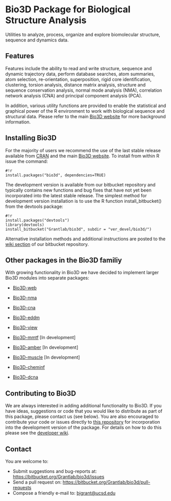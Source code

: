 # Bio3D Package for Biological Structure Analysis #

Utilities to analyze, process, organize and explore biomolecular structure, sequence and dynamics data.


## Features ##

Features include the ability to read and write structure, sequence and dynamic trajectory data, perform database searches, atom summaries, atom selection, re-orientation, superposition, rigid core identification, clustering, torsion analysis, distance matrix analysis, structure and sequence conservation analysis, normal mode analysis (NMA), correlation network analysis (CNA) and principal component analysis (PCA).  

In addition, various utility functions are provided to enable the statistical and graphical power of the R environment to work with biological sequence and structural data.  Please refer to the main [Bio3D website](http://thegrantlab.org/bio3d/) for more background information.


## Installing Bio3D ##

For the majority of users we recommend the use of the last stable release available from [CRAN](http://cran.r-project.org/web/packages/bio3d/) and the main [Bio3D website](http://thegrantlab.org/bio3d/). To install from within R issue the command:

```
#!r
install.packages("bio3d", dependencies=TRUE)
```

The development version is available from our bitbucket repository and typically contains new functions and bug fixes that have not yet been incorporated into the latest stable release. The simplest method for development version installation is to use the R function install_bitbucket() from the devtools package:


```
#!r
install.packages("devtools")
library(devtools)
install_bitbucket("Grantlab/bio3d", subdir = "ver_devel/bio3d/")
```

Alternative installation methods and additional instructions are posted to the [wiki section](https://bitbucket.org/Grantlab/bio3d/wiki/Home) of our bitbucket repository. 


## Other packages in the Bio3D familiy ##

With growing functionality in Bio3D we have decided to implement larger Bio3D modules into separate packages:

* [Bio3D-web](https://bitbucket.org/Grantlab/bio3d-web/)
* [Bio3D-nma](https://bitbucket.org/Grantlab/bio3d-nma/)
* [Bio3D-cna](https://bitbucket.org/Grantlab/bio3d-cna/)
* [Bio3D-eddm](https://bitbucket.org/Grantlab/bio3d-eddm/)
* [Bio3D-view](https://bitbucket.org/Grantlab/bio3d-view/)

* [Bio3D-mmtf](https://bitbucket.org/Grantlab/bio3d-mmtf/) [In development]
* [Bio3D-amber](https://bitbucket.org/Grantlab/bio3d-amber/) [In development]
* [Bio3D-muscle](https://bitbucket.org/Grantlab/bio3d-muscle/) [In development]
* [Bio3D-cheminf](https://bitbucket.org/larsss/cheminf/src/master/) 
* [Bio3D-dcna](https://bitbucket.org/xinqyao/dcna)

## Contributing to Bio3D ##

We are always interested in adding additional functionality to Bio3D. If you have ideas, suggestions or code that you would like to distribute as part of this package, please contact us (see below). You are also encouraged to contribute your code or issues directly to [this repository](https://bitbucket.org/Grantlab/bio3d/) for incorporation into the development version of the package. For details on how to do this please see the [developer wiki](https://bitbucket.org/Grantlab/bio3d/wiki/Home).  

  
## Contact ##

You are welcome to:

* Submit suggestions and bug-reports at: https://bitbucket.org/Grantlab/bio3d/issues
* Send a pull request on: https://bitbucket.org/Grantlab/bio3d/pull-requests
* Compose a friendly e-mail to: bjgrant@ucsd.edu
